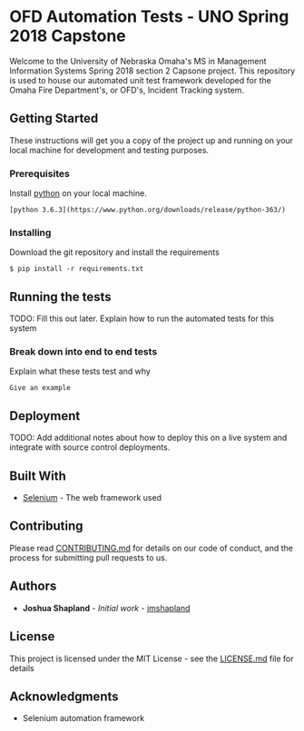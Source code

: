 # OFD Automation Tests - UNO Spring 2018 Capstone 

Welcome to the University of Nebraska Omaha's MS in Management Information Systems Spring 2018 section 2 Capsone project. This repository is used to house our automated unit test framework developed for the Omaha Fire Department's, or OFD's, Incident Tracking system. 

## Getting Started

These instructions will get you a copy of the project up and running on your local machine for development and testing purposes. 

### Prerequisites

Install [python](https://www.python.org/downloads/release/python-363/) on your local machine.

```
[python 3.6.3](https://www.python.org/downloads/release/python-363/)
```

### Installing

Download the git repository and install the requirements 

```
$ pip install -r requirements.txt
```

## Running the tests

TODO: Fill this out later. Explain how to run the automated tests for this system

### Break down into end to end tests

Explain what these tests test and why

```
Give an example
```

## Deployment

TODO: Add additional notes about how to deploy this on a live system and integrate with source control deployments.

## Built With

* [Selenium](https://pypi.python.org/pypi/selenium) - The web framework used

## Contributing

Please read [CONTRIBUTING.md](https://gist.github.com/PurpleBooth/b24679402957c63ec426) for details on our code of conduct, and the process for submitting pull requests to us.

## Authors

* **Joshua Shapland** - *Initial work* - [jmshapland](https://github.com/zoint)

## License

This project is licensed under the MIT License - see the [LICENSE.md](LICENSE.md) file for details

## Acknowledgments

* Selenium automation framework
